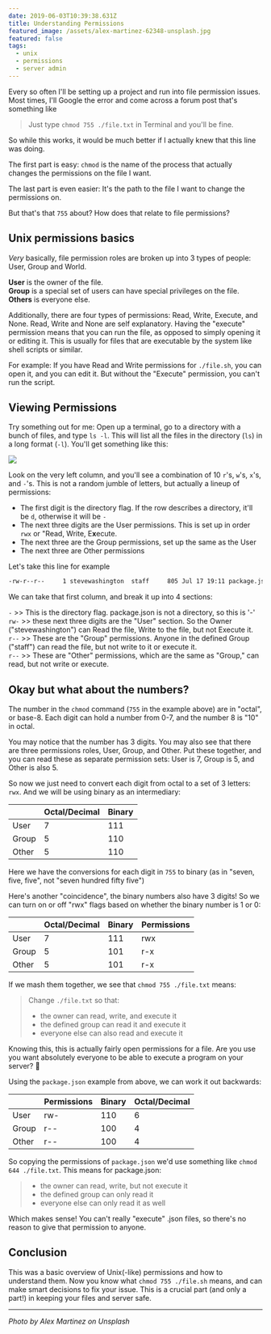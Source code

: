 ```yaml
---
date: 2019-06-03T10:39:38.631Z
title: Understanding Permissions
featured_image: /assets/alex-martinez-62348-unsplash.jpg
featured: false
tags:
  - unix
  - permissions
  - server admin
---
```

Every so often I'll be setting up a project and run into file permission issues. Most times, I'll Google the error and come across a forum post that's something like

> Just type `chmod 755 ./file.txt` in Terminal and you'll be fine.

So while this works, it would be much better if I actually knew that this line was doing. 

The first part is easy: `chmod` is the name of the process that actually changes the permissions on the file I want.

The last part is even easier: It's the path to the file I want to change the permissions on.

But that's that `755` about? How does that relate to file permissions?

## Unix permissions basics

_Very_ basically, file permission roles are broken up into 3 types of people: User, Group and World.

**User** is the owner of the file.\
**Group** is a special set of users can have special privileges on the file.\
**Others** is everyone else.

Additionally, there are four types of permissions: Read, Write, Execute, and None. Read, Write and None are self explanatory. Having the "execute" permission means that you can run the file, as opposed to simply opening it or editing it. This is usually for files that are executable by the system like shell scripts or similar.

For example: If you have Read and Write permissions for `./file.sh`, you can open it, and you can edit it. But without the "Execute" permission, you can't run the script.

## Viewing Permissions

Try something out for me: Open up a terminal, go to a directory with a bunch of files, and type `ls -l`. This will list all the files in the directory (`ls`) in a long format (`-l`). You'll get something like this:

![](/assets/screen-shot-2019-07-18-at-1.50.05-pm.png)

Look on the very left column, and you'll see a combination of 10 `r`'s, `w`'s, `x`'s, and `-`'s. This is not a random jumble of letters, but actually a lineup of permissions:

* The first digit is the directory flag. If the row describes a directory, it'll be `d`, otherwise it will be `-`
* The next three digits are the User permissions. This is set up in order `rwx` or "Read, Write, E**x**ecute.
* The next three are the Group permissions, set up the same as the User
* The next three are Other permissions

Let's take this line for example

```bash
-rw-r--r--     1 stevewashington  staff     805 Jul 17 19:11 package.json
```

We can take that first column, and break it up into 4 sections:

`-` >> This is the directory flag. package.json is not a directory, so this is '-'\
`rw-` >> these next three digits are the "User" section. So the Owner ("stevewashington") can Read the file, Write to the file, but not Execute it.\
`r--` >> These are the "Group" permissions. Anyone in the defined Group ("staff") can read the file, but not write to it or execute it.\
`r--` >> These are "Other" permissions, which are the same as "Group," can read, but not write or execute.

## Okay but what about the numbers?

The number in the `chmod` command (`755` in the example above) are in "octal", or base-8. Each digit can hold a number from 0-7, and the number 8 is "10" in octal.

You may notice that the number has 3 digits. You may also see that there are three permissions roles, User, Group, and Other. Put these together, and you can read these as separate permission sets: User is 7, Group is 5, and Other is also 5.

So now we just need to convert each digit from octal to a set of 3 letters: `rwx`. And we will be using binary as an intermediary:

|       | Octal/Decimal | Binary |
| ----- | ------------- | ------ |
| User  | 7             | 111    |
| Group | 5             | 110    |
| Other | 5             | 110    |

Here we have the conversions for each digit in `755` to binary (as in "seven, five, five", not "seven hundred fifty five")

Here's another "coincidence", the binary numbers also have 3 digits! So we can turn on or off "rwx" flags based on whether the binary number is 1 or 0:

|       | Octal/Decimal | Binary | Permissions |
| ----- | ------------- | ------ | ----------- |
| User  | 7             | 111    | rwx         |
| Group | 5             | 101    | r-x         |
| Other | 5             | 101    | r-x         |

If we mash them together, we see that `chmod 755 ./file.txt` means:

> Change `./file.txt` so that: 
> * the owner can read, write, and execute it
> * the defined group can read it and execute it
> * everyone else can also read and execute it

Knowing this, this is actually fairly open permissions for a file. Are you use you want absolutely everyone to be able to execute a program on your server? 🤔 

Using the `package.json` example from above, we can work it out backwards:

|       | Permissions | Binary | Octal/Decimal |
| ----- | ----------- | ------ | ------------- |
| User  | rw-         | 110    | 6             |
| Group | r--         | 100    | 4             |
| Other | r--         | 100    | 4             |

So copying the permissions of `package.json` we'd use something like `chmod 644 ./file.txt`. This means for package.json:

> * the owner can read, write, but not execute it
> * the defined group can only read it
> * everyone else can only read it as well

Which makes sense! You can't really "execute" .json files, so there's no reason to give that permission to anyone.

## Conclusion

This was a basic overview of Unix(-like) permissions and how to understand them.  Now you know what `chmod 755 ./file.sh` means, and can make smart decisions to fix your issue. This is a crucial part (and only a part!) in keeping your files and server safe.

---

_Photo by Alex Martinez on Unsplash_
